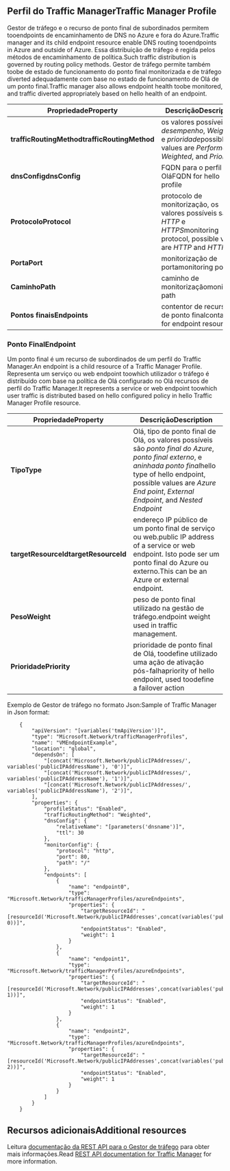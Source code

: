 ## <a name="traffic-manager-profile"></a><span data-ttu-id="cdac6-101">Perfil do Traffic Manager</span><span class="sxs-lookup"><span data-stu-id="cdac6-101">Traffic Manager Profile</span></span>
<span data-ttu-id="cdac6-102">Gestor de tráfego e o recurso de ponto final de subordinados permitem tooendpoints de encaminhamento de DNS no Azure e fora do Azure.</span><span class="sxs-lookup"><span data-stu-id="cdac6-102">Traffic manager and its child endpoint resource enable DNS routing tooendpoints in Azure and outside of Azure.</span></span> <span data-ttu-id="cdac6-103">Essa distribuição de tráfego é regida pelos métodos de encaminhamento de política.</span><span class="sxs-lookup"><span data-stu-id="cdac6-103">Such traffic distribution is governed by routing  policy methods.</span></span> <span data-ttu-id="cdac6-104">Gestor de tráfego permite também toobe de estado de funcionamento do ponto final monitorizada e de tráfego diverted adequadamente com base no estado de funcionamento de Olá de um ponto final.</span><span class="sxs-lookup"><span data-stu-id="cdac6-104">Traffic manager also allows endpoint health toobe monitored, and traffic diverted appropriately based on hello health of an endpoint.</span></span> 

| <span data-ttu-id="cdac6-105">Propriedade</span><span class="sxs-lookup"><span data-stu-id="cdac6-105">Property</span></span> | <span data-ttu-id="cdac6-106">Descrição</span><span class="sxs-lookup"><span data-stu-id="cdac6-106">Description</span></span> |
| --- | --- |
| <span data-ttu-id="cdac6-107">**trafficRoutingMethod**</span><span class="sxs-lookup"><span data-stu-id="cdac6-107">**trafficRoutingMethod**</span></span> |<span data-ttu-id="cdac6-108">os valores possíveis são *desempenho*, *Weighted*, e *prioridade*</span><span class="sxs-lookup"><span data-stu-id="cdac6-108">possible values are *Performance*, *Weighted*, and *Priority*</span></span> |
| <span data-ttu-id="cdac6-109">**dnsConfig**</span><span class="sxs-lookup"><span data-stu-id="cdac6-109">**dnsConfig**</span></span> |<span data-ttu-id="cdac6-110">FQDN para o perfil de Olá</span><span class="sxs-lookup"><span data-stu-id="cdac6-110">FQDN for hello profile</span></span> |
| <span data-ttu-id="cdac6-111">**Protocolo**</span><span class="sxs-lookup"><span data-stu-id="cdac6-111">**Protocol**</span></span> |<span data-ttu-id="cdac6-112">protocolo de monitorização, os valores possíveis são *HTTP* e *HTTPS*</span><span class="sxs-lookup"><span data-stu-id="cdac6-112">monitoring protocol, possible values are *HTTP* and *HTTPS*</span></span> |
| <span data-ttu-id="cdac6-113">**Porta**</span><span class="sxs-lookup"><span data-stu-id="cdac6-113">**Port**</span></span> |<span data-ttu-id="cdac6-114">monitorização de porta</span><span class="sxs-lookup"><span data-stu-id="cdac6-114">monitoring port</span></span> |
| <span data-ttu-id="cdac6-115">**Caminho**</span><span class="sxs-lookup"><span data-stu-id="cdac6-115">**Path**</span></span> |<span data-ttu-id="cdac6-116">caminho de monitorização</span><span class="sxs-lookup"><span data-stu-id="cdac6-116">monitoring path</span></span> |
| <span data-ttu-id="cdac6-117">**Pontos finais**</span><span class="sxs-lookup"><span data-stu-id="cdac6-117">**Endpoints**</span></span> |<span data-ttu-id="cdac6-118">contentor de recursos de ponto final</span><span class="sxs-lookup"><span data-stu-id="cdac6-118">container for endpoint resources</span></span> |

### <a name="endpoint"></a><span data-ttu-id="cdac6-119">Ponto Final</span><span class="sxs-lookup"><span data-stu-id="cdac6-119">Endpoint</span></span>
<span data-ttu-id="cdac6-120">Um ponto final é um recurso de subordinados de um perfil do Traffic Manager.</span><span class="sxs-lookup"><span data-stu-id="cdac6-120">An endpoint is a child resource of a Traffic Manager Profile.</span></span> <span data-ttu-id="cdac6-121">Representa um serviço ou web endpoint toowhich utilizador o tráfego é distribuído com base na política de Olá configurado no Olá recursos de perfil do Traffic Manager.</span><span class="sxs-lookup"><span data-stu-id="cdac6-121">It represents a service or web endpoint toowhich user traffic is distributed based on hello configured policy in hello Traffic Manager Profile resource.</span></span> 

| <span data-ttu-id="cdac6-122">Propriedade</span><span class="sxs-lookup"><span data-stu-id="cdac6-122">Property</span></span> | <span data-ttu-id="cdac6-123">Descrição</span><span class="sxs-lookup"><span data-stu-id="cdac6-123">Description</span></span> |
| --- | --- |
| <span data-ttu-id="cdac6-124">**Tipo**</span><span class="sxs-lookup"><span data-stu-id="cdac6-124">**Type**</span></span> |<span data-ttu-id="cdac6-125">Olá, tipo de ponto final de Olá, os valores possíveis são *ponto final do Azure*, *ponto final externo*, e *aninhada ponto final*</span><span class="sxs-lookup"><span data-stu-id="cdac6-125">hello type of hello endpoint, possible values are *Azure End point*, *External Endpoint*, and  *Nested Endpoint*</span></span> |
| <span data-ttu-id="cdac6-126">**targetResourceId**</span><span class="sxs-lookup"><span data-stu-id="cdac6-126">**targetResourceId**</span></span> |<span data-ttu-id="cdac6-127">endereço IP público de um ponto final de serviço ou web.</span><span class="sxs-lookup"><span data-stu-id="cdac6-127">public IP address of a service or web endpoint.</span></span> <span data-ttu-id="cdac6-128">Isto pode ser um ponto final do Azure ou externo.</span><span class="sxs-lookup"><span data-stu-id="cdac6-128">This can be an Azure or external endpoint.</span></span> |
| <span data-ttu-id="cdac6-129">**Peso**</span><span class="sxs-lookup"><span data-stu-id="cdac6-129">**Weight**</span></span> |<span data-ttu-id="cdac6-130">peso de ponto final utilizado na gestão de tráfego.</span><span class="sxs-lookup"><span data-stu-id="cdac6-130">endpoint weight used in traffic management.</span></span> |
| <span data-ttu-id="cdac6-131">**Prioridade**</span><span class="sxs-lookup"><span data-stu-id="cdac6-131">**Priority**</span></span> |<span data-ttu-id="cdac6-132">prioridade de ponto final de Olá, toodefine utilizado uma ação de ativação pós-falha</span><span class="sxs-lookup"><span data-stu-id="cdac6-132">priority of hello endpoint, used toodefine a failover action</span></span> |

<span data-ttu-id="cdac6-133">Exemplo de Gestor de tráfego no formato Json:</span><span class="sxs-lookup"><span data-stu-id="cdac6-133">Sample of Traffic Manager in Json format:</span></span> 

        {
            "apiVersion": "[variables('tmApiVersion')]",
            "type": "Microsoft.Network/trafficManagerProfiles",
            "name": "VMEndpointExample",
            "location": "global",
            "dependsOn": [
                "[concat('Microsoft.Network/publicIPAddresses/', variables('publicIPAddressName'), '0')]",
                "[concat('Microsoft.Network/publicIPAddresses/', variables('publicIPAddressName'), '1')]",
                "[concat('Microsoft.Network/publicIPAddresses/', variables('publicIPAddressName'), '2')]",
            ],
            "properties": {
                "profileStatus": "Enabled",
                "trafficRoutingMethod": "Weighted",
                "dnsConfig": {
                    "relativeName": "[parameters('dnsname')]",
                    "ttl": 30
                },
                "monitorConfig": {
                    "protocol": "http",
                    "port": 80,
                    "path": "/"
                },
                "endpoints": [
                    {
                        "name": "endpoint0",
                        "type": "Microsoft.Network/trafficManagerProfiles/azureEndpoints",
                        "properties": {
                            "targetResourceId": "[resourceId('Microsoft.Network/publicIPAddresses',concat(variables('publicIPAddressName'), 0))]",
                            "endpointStatus": "Enabled",
                            "weight": 1
                        }
                    },
                    {
                        "name": "endpoint1",
                        "type": "Microsoft.Network/trafficManagerProfiles/azureEndpoints",
                        "properties": {
                            "targetResourceId": "[resourceId('Microsoft.Network/publicIPAddresses',concat(variables('publicIPAddressName'), 1))]",
                            "endpointStatus": "Enabled",
                            "weight": 1
                        }
                    },
                    {
                        "name": "endpoint2",
                        "type": "Microsoft.Network/trafficManagerProfiles/azureEndpoints",
                        "properties": {
                            "targetResourceId": "[resourceId('Microsoft.Network/publicIPAddresses',concat(variables('publicIPAddressName'), 2))]",
                            "endpointStatus": "Enabled",
                            "weight": 1
                        }
                    }
                ]
            }
        }


## <a name="additional-resources"></a><span data-ttu-id="cdac6-134">Recursos adicionais</span><span class="sxs-lookup"><span data-stu-id="cdac6-134">Additional resources</span></span>
<span data-ttu-id="cdac6-135">Leitura [documentação da REST API para o Gestor de tráfego](https://msdn.microsoft.com/library/azure/mt163664.aspx) para obter mais informações.</span><span class="sxs-lookup"><span data-stu-id="cdac6-135">Read [REST API documentation for Traffic Manager](https://msdn.microsoft.com/library/azure/mt163664.aspx) for more information.</span></span>

